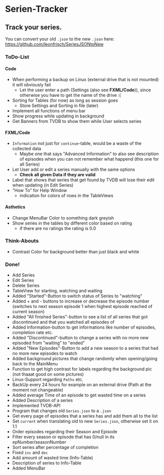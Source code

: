 # Serien-Tracker

## Track your series.

You can convert your old `.json` to the new `.json` here: https://github.com/leonfrisch/SeriesJSONtoNew

### ToDo-List
#### Code
* When performing a backup on Linux (external drive that is not mounted) it will obviously fail
    * Let the user enter a path (Settings (also see **FXML/Code**)), since otherwise you have to get the name of the drive :(
* Sorting for Tables (for now) as long as session goes
    * Store Settings and Sorting in file (later)
* Implement all functions of menu bar
* Show progress while updating in background
* Get Banners from TVDB to show them while User selects series
    
#### FXML/Code
* `Information` not just for `continue`-table, would be a waste of the collected data
    * Maybe one that says "Advanced Information" to also see description of episodes when you can not remember what happend (this one for all Series)
* Let User add or edit a series manually with the same options
    * **Check all given Data if they are valid**
* Label that shows that series that get found by TVDB will lose their edit when updating (in Edit Series)
* "How To" for Help Window
    * indication for colors of rows in the TableViews

#### Asthetics
* Change MenuBar Color to something dark greyish
* Show series in the tables by different color based on rating
    * if there are no ratings the rating is 0.0

### Think-Abouts
* Contrast Color for background better than just black and white

### Done!
* Add Series
* Edit Series
* Delete Series
* TableView for starting, watching and waiting
* Added "Started"-Button to switch status of Series to "watching"
* Added + and - buttons to increase or decrease the episode number (switches to next season episode 1 when highest episode reached of current season)
* Added "All finished Series"-button to see a list of all series that got discontinued and that you watched all episodes of
* Added Information-button to get informations like number of episodes, completion rate etc.
* Added "Discontinued"-button to change a series with no more new episoded from "waiting" to "ended"
* Added "New Episodes"-Button to add a new season to a series that had no more new episodes to watch
* Added background pictures that change randomly when opening/going back to the MainMenu
* Function to get high contrast for labels regarding the background pic (not thaaat good on some pictures)
* Linux-Support regarding `Paths` etc.
* BackUp every 24 hours for example on an external drive (Path at the moment not changeable)
* Added average Time of an episode to get wasted time on a series
* Added Description of a series
* Implemented TVDB-API
* Program that changes old `Series.json` to a `.json`
* Get every page of episodes that a series has and add them all to the list
* Set `current` when translating old to new `Series.json`, otherwise set it on 1.1
* Order episodes regarding their Season and Episode
* Filter every season or episode that has 0/null in its epNumber/seasonNumber
* Sort series after percentage of completion
* Fixed `inc` and `dec`
* Add amount of wasted time (Info-Table)
* Description of series to Info-Table
* Added MenuBar
